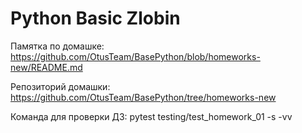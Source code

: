 # Python Basic Zlobin

Памятка по домашке:
https://github.com/OtusTeam/BasePython/blob/homeworks-new/README.md

Репозиторий домашки:
https://github.com/OtusTeam/BasePython/tree/homeworks-new

Команда для проверки ДЗ:
pytest testing/test_homework_01 -s -vv